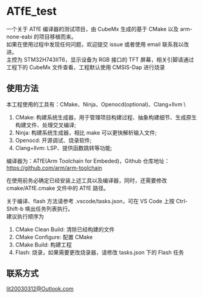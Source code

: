 # ATfE_test

一个关于 ATfE 编译器的测试项目，由 CubeMx 生成的基于 CMake 以及 arm-none-eabi 的项目移植而来。 \
如果在使用过程中发现任何问题，欢迎提交 issue 或者使用 email 联系我以改进。\
主控为 STM32H743IIT6，显示设备为 RGB 接口的 TFT 屏幕，相关引脚请通过工程下的 CubeMx 文件查看，工程默认使用 CMSIS-Dap 进行烧录

## 使用方法

本工程使用的工具有：CMake、Ninja、Openocd(optional)、Clang+llvm \

1. CMake: 构建系统生成器，用于管理项目构建过程、抽象构建细节、生成原生构建文件、处理交叉编译;
2. Ninja: 构建系统生成器，相比 make 可以更快解析输入文件;
3. Openocd: 开源调试、烧录软件;
4. Clang+llvm: LSP、提供函数跳转等功能;

编译器为：ATfE(Arm Toolchain for Embeded)，Github 仓库地址：<https://github.com/arm/arm-toolchain>

在使用前务必确定已经安装上述工具以及编译器，同时，还需要修改 cmake/ATfE.cmake 文件中的 ATfE 路径。

关于编译、flash 方法请参考 .vscode/tasks.json，可在 VS Code 上按 Ctrl-Shift-b 唤出任务列表执行。 \
建议执行顺序为

1. CMake Clean Build: 清除已经构建的文件
2. CMake Configure: 配置 CMake
3. CMake Build: 构建工程
4. Flash: 烧录，如果需要更改烧录器，请修改 tasks.json 下的 Flash 任务

## 联系方式

<ljt20030312@Outlook.com>
